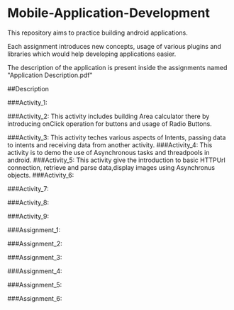# Mobile-Application-Development

This repository aims to practice building android applications.

Each assignment introduces new concepts, usage of various plugins and libraries which would help developing applications easier.

The description of the application is present inside the assignments named 
  "Application Description.pdf"


##Description

###Activity_1:
 
###Activity_2:
	This activity includes building Area calculator there by introducing onClick operation for buttons and usage of Radio Buttons.

###Activity_3:
	This activity teches various aspects of Intents, passing data to intents and receiving data from another activity. 
###Activity_4:
	This activity is to demo the use of Asynchronous tasks and threadpools in android.
###Activity_5:
	This activity give the introduction to basic HTTPUrl connection, retrieve and parse data,display images using Asynchronus objects.
###Activity_6:

###Activity_7:

###Activity_8:

###Activity_9:

###Assignment_1:

###Assignment_2:

###Assignment_3:

###Assignment_4:

###Assignment_5:

###Assignment_6:

